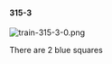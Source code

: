 #### 315-3
![train-315-3-0.png](https://github.com/lil-lab/nlvr/raw/master/nlvr/train/images/32/train-315-3-0.png "train-315-3-0.png")

There are 2 blue squares